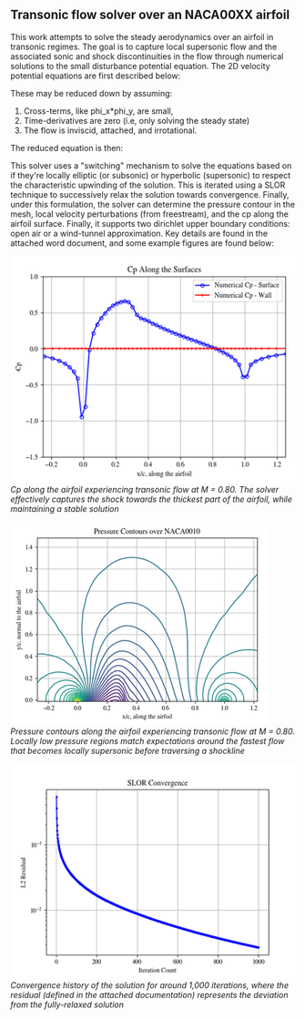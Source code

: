 ## Transonic flow solver over an NACA00XX airfoil ##

This work attempts to solve the steady aerodynamics over an airfoil in transonic regimes. The goal is to capture local supersonic flow and the associated sonic and shock discontinuities in the flow through numerical solutions to the small disturbance potential equation. The 2D velocity potential equations are first described below:

These may be reduced down by assuming: 
1. Cross-terms, like phi_x*phi_y, are small,
2. Time-derivatives are zero (i.e, only solving the steady state)
3. The flow is inviscid, attached, and irrotational.

The reduced equation is then:

This solver uses a "switching" mechanism to solve the equations based on if they're locally elliptic (or subsonic) or hyperbolic (supersonic) to respect the characteristic upwinding of the solution. This is iterated using a SLOR technique to successively relax the solution towards convergence. Finally, under this formulation, the solver can determine the pressure contour in the mesh, local velocity perturbations (from freestream), and the cp along the airfoil surface. Finally, it supports two dirichlet upper boundary conditions: open air or a wind-tunnel approximation. Key details are found in the attached word document, and some example figures are found below:

![Fig1](./Figs/NACA0010_M080.png)
*Cp along the airfoil experiencing transonic flow at M = 0.80. The solver effectively captures the shock towards the thickest part of the airfoil, while maintaining a stable solution*

![Fig2](./Figs/NACA0010_M080_pressure.png)
*Pressure contours along the airfoil experiencing transonic flow at M = 0.80. Locally low pressure regions match expectations around the fastest flow that becomes locally supersonic before traversing a shockline*

![Fig3](./Figs/Convergence.png)
*Convergence history of the solution for around 1,000 iterations, where the residual (defined in the attached documentation) represents the deviation from the fully-relaxed solution*

